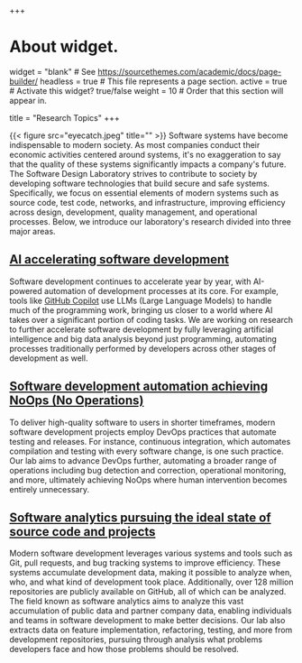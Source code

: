 +++
# About widget.
widget = "blank"  # See https://sourcethemes.com/academic/docs/page-builder/
headless = true  # This file represents a page section.
active = true  # Activate this widget? true/false
weight = 10  # Order that this section will appear in.

title = "Research Topics"
+++

{{< figure src="eyecatch.jpeg" title="" >}}
Software systems have become indispensable to modern society. As most companies conduct their economic activities centered around systems, it's no exaggeration to say that the quality of these systems significantly impacts a company's future. The Software Design Laboratory strives to contribute to society by developing software technologies that build secure and safe systems. Specifically, we focus on essential elements of modern systems such as source code, test code, networks, and infrastructure, improving efficiency across design, development, quality management, and operational processes.
Below, we introduce our laboratory's research divided into three major areas.



## [AI accelerating software development](/project/se4ai/)
Software development continues to accelerate year by year, with AI-powered automation of development processes at its core. For example, tools like [GitHub Copilot](https://github.com/features/copilot) use LLMs (Large Language Models) to handle much of the programming work, bringing us closer to a world where AI takes over a significant portion of coding tasks. We are working on research to further accelerate software development by fully leveraging artificial intelligence and big data analysis beyond just programming, automating processes traditionally performed by developers across other stages of development as well.

## [Software development automation achieving NoOps (No Operations)](/project/noops/)
To deliver high-quality software to users in shorter timeframes, modern software development projects employ DevOps practices that automate testing and releases. For instance, continuous integration, which automates compilation and testing with every software change, is one such practice. Our lab aims to advance DevOps further, automating a broader range of operations including bug detection and correction, operational monitoring, and more, ultimately achieving NoOps where human intervention becomes entirely unnecessary.

## [Software analytics pursuing the ideal state of source code and projects](/project/software-analytics/)
Modern software development leverages various systems and tools such as Git, pull requests, and bug tracking systems to improve efficiency. These systems accumulate development data, making it possible to analyze when, who, and what kind of development took place. Additionally, over 128 million repositories are publicly available on GitHub, all of which can be analyzed.
The field known as software analytics aims to analyze this vast accumulation of public data and partner company data, enabling individuals and teams in software development to make better decisions. Our lab also extracts data on feature implementation, refactoring, testing, and more from development repositories, pursuing through analysis what problems developers face and how those problems should be resolved.
